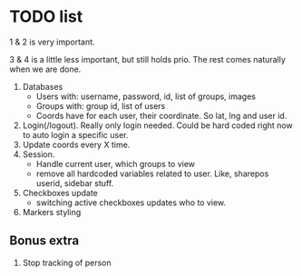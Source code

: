 # TODO list

1 & 2 is very important.

3 & 4 is a little less important, but still holds prio. The rest comes naturally when we are done.

1. Databases
    * Users with: username, password, id, list of groups, images
    * Groups with: group id, list of users
    * Coords have for each user, their coordinate. So lat, lng and user id.
2. Login(/logout). Really only login needed. Could be hard coded right now to auto login a specific user.
3. Update coords every X time.
4. Session.
    * Handle current user, which groups to view
    * remove all hardcoded variables related to user. Like, sharepos userid, sidebar stuff.
5. Checkboxes update
    * switching active checkboxes updates who to view.
6. Markers styling



## Bonus extra
1. Stop tracking of person
